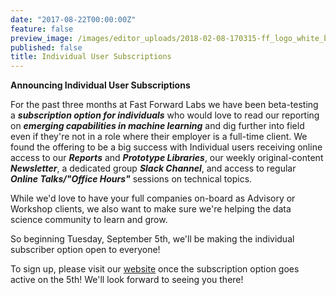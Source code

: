 ```yaml
---
date: "2017-08-22T00:00:00Z"
feature: false
preview_image: /images/editor_uploads/2018-02-08-170315-ff_logo_white_bg.png
published: false
title: Individual User Subscriptions
---
```


****Announcing Individual User Subscriptions****

For the past three months at Fast Forward Labs we have been beta-testing a ***subscription option for individuals*** who would love to read our reporting on ***emerging capabilities in machine learning*** and dig further into field even if they're not in a role where their employer is a full-time client.
We found the offering to be a big success with Individual users receiving online access to our ***Reports*** and ***Prototype Libraries***, our weekly original-content ***Newsletter***, a dedicated group ***Slack Channel***, and access to regular ***Online Talks/"Office Hours"*** sessions on technical topics.

While we'd love to have your full companies on-board as Advisory or Workshop clients, we also want to make sure we're helping the data science community to learn and grow. 

So beginning Tuesday, September 5th, we'll be making the individual subscriber option open to everyone!

To sign up, please visit our [website](www.fastforwardlabs.com/subscribe_individual) once the subscription option goes active on the 5th!
We'll look forward to seeing you there!